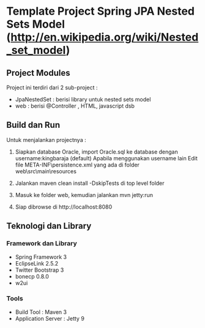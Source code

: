 # Template Project Spring JPA Nested Sets Model (http://en.wikipedia.org/wiki/Nested_set_model) #


## Project Modules ##

Project ini terdiri dari 2 sub-project :
* JpaNestedSet : berisi library untuk nested sets model
* web : berisi @Controller , HTML, javascript dsb

## Build dan Run ##

Untuk menjalankan projectnya :

1. Siapkan database Oracle, import Oracle.sql ke database dengan username:kingbaraja (default)
   Apabila menggunakan username lain Edit file META-INF\persistence.xml yang ada di folder web\src\main\resources 

2. Jalankan maven clean install -DskipTests di top level folder

3. Masuk ke folder web, kemudian jalankan mvn jetty:run

4. Siap dibrowse di http://localhost:8080


## Teknologi dan Library ##

### Framework dan Library ###

* Spring Framework 3
* EclipseLink 2.5.2
* Twitter Bootstrap 3
* bonecp  0.8.0
* w2ui 


### Tools ###

* Build Tool : Maven 3
* Application Server : Jetty 9